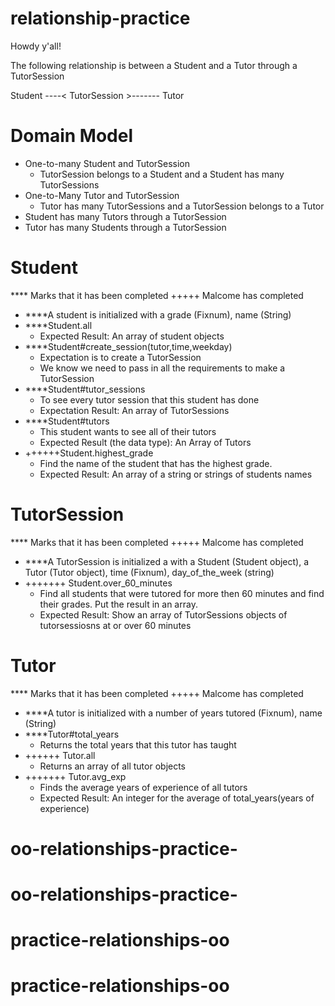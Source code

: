 # relationship-practice

Howdy y'all!

The following relationship is between a Student and a Tutor through a TutorSession

Student ----< TutorSession >------- Tutor

# Domain Model
- One-to-many Student and TutorSession
  - TutorSession belongs to a Student and a Student has many TutorSessions
- One-to-Many Tutor and TutorSession
  - Tutor has many TutorSessions and a TutorSession belongs to a Tutor
- Student has many Tutors through a TutorSession
- Tutor has many Students through a TutorSession

# Student
**** Marks that it has been completed
+++++ Malcome has completed
- ****A student is initialized with a grade (Fixnum), name (String)
- ****Student.all
  - Expected Result: An array of student objects
- ****Student#create_session(tutor,time,weekday)
  - Expectation is to create a TutorSession
  - We know we need to pass in all the requirements to make a TutorSession
- ****Student#tutor_sessions
  - To see every tutor session that this student has done
  - Expectation Result: An array of TutorSessions
- ****Student#tutors
  - This student wants to see all of their tutors
  - Expected Result (the data type):  An Array of Tutors
- ++++++Student.highest_grade
  - Find the name of the student that has the highest grade.
  - Expected Result: An array of a string or strings of students names

# TutorSession
**** Marks that it has been completed
+++++ Malcome has completed
- ****A TutorSession is initialized a with a Student (Student object), a Tutor (Tutor object), time (Fixnum),
day_of_the_week (string)
- +++++++ Student.over_60_minutes
  - Find all students that were tutored for more then 60 minutes and find their grades. Put the result in an array.
  - Expected Result: Show an array of TutorSessions objects of tutorsessiosns at or over 60 minutes

# Tutor
**** Marks that it has been completed
+++++ Malcome has completed
- ****A tutor is initialized with a number of years tutored (Fixnum), name (String)
- ****Tutor#total_years
  - Returns the total years that this tutor has taught
- ++++++ Tutor.all
  - Returns an array of all tutor objects
- +++++++ Tutor.avg_exp 
  - Finds the average years of experience of all tutors
  - Expected Result: An integer for the average of total_years(years of experience)
# oo-relationships-practice-
# oo-relationships-practice-
# practice-relationships-oo
# practice-relationships-oo

